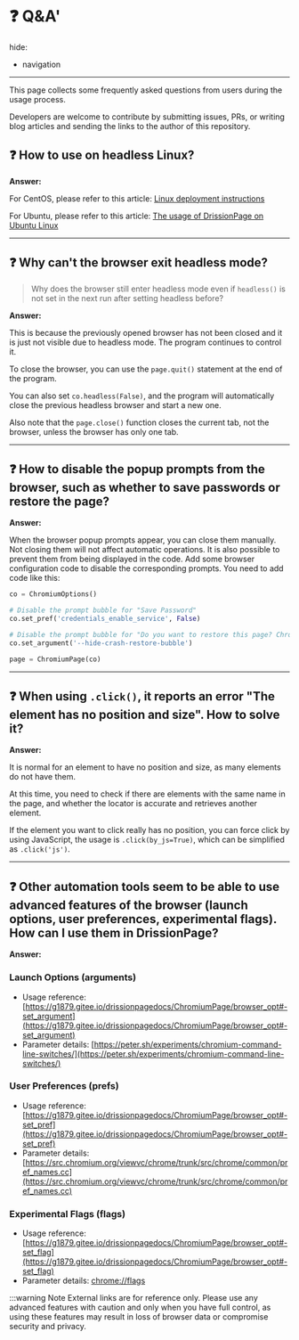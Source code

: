 # ❓ Q&A'
hide:
  - navigation
---

This page collects some frequently asked questions from users during the usage process.

Developers are welcome to contribute by submitting issues, PRs, or writing blog articles and sending the links to the author of this repository.

## ❓ How to use on headless Linux?

**Answer:**

For CentOS, please refer to this article: [Linux deployment instructions](https://blog.csdn.net/sinat_39327967/article/details/132181129?spm=1001.2014.3001.5501)

For Ubuntu, please refer to this article: [The usage of DrissionPage on Ubuntu Linux](https://zhuanlan.zhihu.com/p/674687748)

---

## ❓ Why can't the browser exit headless mode?

> Why does the browser still enter headless mode even if `headless()` is not set in the next run after setting headless before?

**Answer:**

This is because the previously opened browser has not been closed and it is just not visible due to headless mode. The program continues to control it.

To close the browser, you can use the `page.quit()` statement at the end of the program.

You can also set `co.headless(False)`, and the program will automatically close the previous headless browser and start a new one.

Also note that the `page.close()` function closes the current tab, not the browser, unless the browser has only one tab.

---

## ❓ How to disable the popup prompts from the browser, such as whether to save passwords or restore the page?

**Answer:**

When the browser popup prompts appear, you can close them manually. Not closing them will not affect automatic operations. It is also possible to prevent them from being displayed in the code.
Add some browser configuration code to disable the corresponding prompts. You need to add code like this:

```python
co = ChromiumOptions()

# Disable the prompt bubble for "Save Password"
co.set_pref('credentials_enable_service', False)

# Disable the prompt bubble for "Do you want to restore this page? Chrome didn't shut down correctly."
co.set_argument('--hide-crash-restore-bubble')

page = ChromiumPage(co)
```

---

## ❓ When using `.click()`, it reports an error "The element has no position and size". How to solve it?

**Answer:**

It is normal for an element to have no position and size, as many elements do not have them.

At this time, you need to check if there are elements with the same name in the page, and whether the locator is accurate and retrieves another element.

If the element you want to click really has no position, you can force click by using JavaScript, the usage is `.click(by_js=True)`, which can be simplified as `.click('js')`.

---

## ❓ Other automation tools seem to be able to use advanced features of the browser (launch options, user preferences, experimental flags). How can I use them in DrissionPage?

**Answer:**

### Launch Options (arguments)
- Usage reference: [https://g1879.gitee.io/drissionpagedocs/ChromiumPage/browser_opt#-set_argument](https://g1879.gitee.io/drissionpagedocs/ChromiumPage/browser_opt#-set_argument)
- Parameter details: [https://peter.sh/experiments/chromium-command-line-switches/](https://peter.sh/experiments/chromium-command-line-switches/)

### User Preferences (prefs)
- Usage reference: [https://g1879.gitee.io/drissionpagedocs/ChromiumPage/browser_opt#-set_pref](https://g1879.gitee.io/drissionpagedocs/ChromiumPage/browser_opt#-set_pref)
- Parameter details: [https://src.chromium.org/viewvc/chrome/trunk/src/chrome/common/pref_names.cc](https://src.chromium.org/viewvc/chrome/trunk/src/chrome/common/pref_names.cc)

### Experimental Flags (flags)
- Usage reference: [https://g1879.gitee.io/drissionpagedocs/ChromiumPage/browser_opt#-set_flag](https://g1879.gitee.io/drissionpagedocs/ChromiumPage/browser_opt#-set_flag)
- Parameter details: [chrome://flags](chrome://flags)

:::warning Note
    External links are for reference only. Please use any advanced features with caution and only when you have full control, as using these features may result in loss of browser data or compromise security and privacy.

